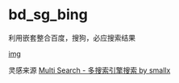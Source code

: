 # bd_sg_bing
利用嵌套整合百度，搜狗，必应搜索结果

[img](thumb/)


灵感来源 [Multi Search - 多搜索引擎搜索 by smallx](https://github.com/smallx/monkey-scripts/tree/master/multi-search)
